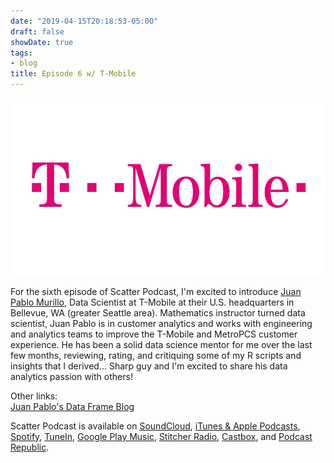 ```yaml
---
date: "2019-04-15T20:18:53-05:00"
draft: false
showDate: true
tags:
- blog
title: Episode 6 w/ T-Mobile
---
```


[![](https://raw.githubusercontent.com/JavOrraca/Home/gh-pages/assets/img/T-Mobile_Logo.jpg)](https://soundcloud.com/scatterpodcast/episode-006)

For the sixth episode of Scatter Podcast, I'm excited to introduce [Juan Pablo Murillo](https://www.linkedin.com/in/juanpablomurillo/), Data Scientist at T-Mobile at their U.S. headquarters in Bellevue, WA (greater Seattle area). Mathematics instructor turned data scientist, Juan Pablo is in customer analytics and works with engineering and analytics teams to improve the T-Mobile and MetroPCS customer experience. He has been a solid data science mentor for me over the last few months, reviewing, rating, and critiquing some of my R scripts and insights that I derived... Sharp guy and I'm excited to share his data analytics passion with others!

Other links:
<br/>[Juan Pablo's Data Frame Blog](http://dataframeblog.com/)

Scatter Podcast is available on [SoundCloud](https://soundcloud.com/scatterpodcast), [iTunes & Apple Podcasts](https://podcasts.apple.com/us/podcast/scatter-podcast/id1458544194), [Spotify](https://open.spotify.com/show/64UpJwByrdsrLSYObuEeHx?si=n_UlBzrYQv6ptBjeXfSOsw), [TuneIn](https://tunein.com/podcasts/Business--Economics-Podcasts/Scatter-Podcast-p1216105/), [Google Play Music](https://playmusic.app.goo.gl/?ibi=com.google.PlayMusic&isi=691797987&ius=googleplaymusic&apn=com.google.android.music&link=https://play.google.com/music/m/Iqayzaqkmvhu5op3yehzbj5bus4?t%3DScatter_Podcast%26pcampaignid%3DMKT-na-all-co-pr-mu-pod-16), [Stitcher Radio](https://www.stitcher.com/podcast/scatter-podcast/httpssoundcloudcomscatterpodcast), [Castbox](https://castbox.fm/channel/id2083174), and [Podcast Republic](https://www.podcastrepublic.net/podcast/1458544194).
